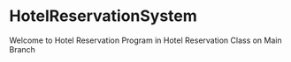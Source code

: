 # HotelReservationSystem
Welcome to Hotel Reservation Program in Hotel Reservation Class on Main Branch
